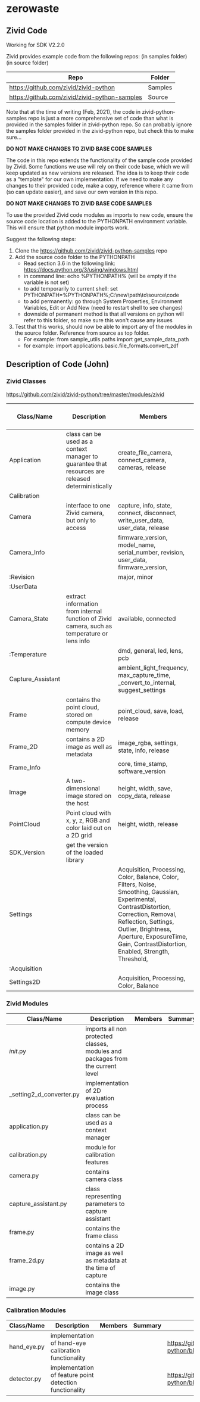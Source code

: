 # zerowaste

## Zivid Code

Working for SDK V2.2.0

Zivid provides example code from the following repos:
(in samples folder)
(in source folder)

| Repo      | Folder |
| ----------- | ----------- |
| https://github.com/zivid/zivid-python      | Samples       |
| https://github.com/zivid/zivid-python-samples   | Source        |

Note that at the time of writing (Feb, 2021), the code in zivid-python-samples repo is just a more comprehensive set of code than what is provided in the samples folder in zivid-python repo. So can probably ignore the samples folder provided in the zivid-python repo, but check this to make sure...

**DO NOT MAKE CHANGES TO ZIVID BASE CODE SAMPLES**

The code in this repo extends the functionality of the sample code provided by Zivid. Some functions we use will rely on their code base, which we will keep updated as new versions are released. The idea is to keep their code as a "template" for our own implementation. If we need to make any changes to their provided code, make a copy, reference where it came from (so can update easier), and save our own version in this repo.

**DO NOT MAKE CHANGES TO ZIVID BASE CODE SAMPLES**

To use the provided Zivid code modules as imports to new code, ensure the source code location is added to the PYTHONPATH environment variable. This will ensure that python module imports work.

Suggest the following steps:
1. Clone the https://github.com/zivid/zivid-python-samples repo
2. Add the source code folder to the PYTHONPATH
    * Read section 3.6 in the following link: https://docs.python.org/3/using/windows.html
    * in command line: echo %PYTHONPATH% (will be empty if the variable is not set)
    * to add temporarily to current shell: set PYTHONPATH=%PYTHONPATH%;C:\new\path\to\source\code
    * to add permanently: go through System Properties, Environment Variables, Edit or Add New (need to restart shell to see changes)
    * downside of permanent method is that all versions on python will refer to this folder, so make sure this won't cause any issues
3. Test that this works, should now be able to import any of the modules in the source folder. Reference from source as top folder.
   * For example: from sample_utils.paths import get_sample_data_path
   * for example: import applications.basic.file_formats.convert_zdf

## Description of Code (John)

### Zivid Classes

https://github.com/zivid/zivid-python/tree/master/modules/zivid

| Class/Name | Description | Members | Summary | Use in Code
| ----------- | ----------- | ----------- | ----------- | ----------- |
| Application |  class can be used as a context manager to guarantee that resources are released deterministically | create_file_camera, connect_camera, cameras, release | | |
| Calibration | | | | |
| Camera | interface to one Zivid camera, but only to access | capture, info, state, connect, disconnect, write_user_data, user_data, release | | |
| Camera_Info | | firmware_version, model_name, serial_number, revision, user_data, firmware_version, | | |
| :Revision | | major, minor | | |
| :UserData | | | | |
| Camera_State | extract information from internal function of Zivid camera, such as temperature or lens info | available, connected | | |
| :Temperature | | dmd, general, led, lens, pcb | | |
| Capture_Assistant | | ambient_light_frequency, max_capture_time, _convert_to_internal, suggest_settings | | |
| Frame | contains the point cloud, stored on compute device memory | point_cloud, save, load, release | | |
| Frame_2D | contains a 2D image as well as metadata | image_rgba, settings, state, info, release | | |
| Frame_Info | | core, time_stamp, software_version | | |
| Image | A two-dimensional image stored on the host | height, width, save, copy_data, release | | |
| PointCloud | Point cloud with x, y, z, RGB and color laid out on a 2D grid | height, width, release | | |
| SDK_Version | get the version of the loaded library | | | |
| Settings | | Acquisition, Processing, Color, Balance, Color, Filters, Noise, Smoothing, Gaussian, Experimental, ContrastDistortion, Correction, Removal, Reflection, Settings, Outlier, Brightness, Aperture, ExposureTime, Gain, ContrastDistortion, Enabled, Strength, Threshold, | | |
| :Acquisition | | | | |
| Settings2D | | Acquisition, Processing, Color, Balance | | |

### Zivid Modules

| Class/Name | Description | Members | Summary | Source Code
| ----------- | ----------- | ----------- | ----------- | ----------- |
| _init_.py | imports all non protected classes, modules and packages from the current level | | | https://github.com/zivid/zivid-python/blob/master/modules/zivid/__init__.py |
| _setting2_d_converter.py | implementation of 2D evaluation process | | | https://github.com/zivid/zivid-python/blob/master/modules/zivid/_settings2_d_converter.py |
| application.py | class can be used as a context manager | | | https://github.com/zivid/zivid-python/blob/master/modules/zivid/application.py |
| calibration.py | module for calibration features | | | https://github.com/zivid/zivid-python/blob/master/modules/zivid/calibration.py |
| camera.py | contains camera class | | | https://github.com/zivid/zivid-python/blob/master/modules/zivid/camera.py |
| capture_assistant.py | class representing parameters to capture assistant | | | https://github.com/zivid/zivid-python/blob/master/modules/zivid/capture_assistant.py |
| frame.py | contains the frame class | | | https://github.com/zivid/zivid-python/blob/master/modules/zivid/frame.py |
| frame_2d.py | contains a 2D image as well as metadata at the time of capture | | | https://github.com/zivid/zivid-python/blob/master/modules/zivid/frame_2d.py |
| image.py | contains the image class | | | https://github.com/zivid/zivid-python/blob/master/modules/zivid/image.py |

### Calibration Modules

| Class/Name | Description | Members | Summary | Source Code
| ----------- | ----------- | ----------- | ----------- | ----------- |
| hand_eye.py |implementation of hand-eye calibration functionality | | |  https://github.com/zivid/zivid-python/blob/master/modules/zivid/_calibration/hand_eye.py|
| detector.py | implementation of feature point detection functionality | | | https://github.com/zivid/zivid-python/blob/master/modules/zivid/_calibration/detector.py |
